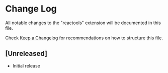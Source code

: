 # Change Log
All notable changes to the "reactools" extension will be documented in this file.

Check [Keep a Changelog](http://keepachangelog.com/) for recommendations on how to structure this file.

## [Unreleased]
- Initial release